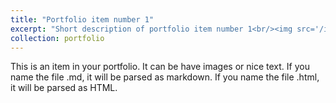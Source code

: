 ```yaml
---
title: "Portfolio item number 1"
excerpt: "Short description of portfolio item number 1<br/><img src='/images/VTS.jpg'>"
collection: portfolio
---
```


This is an item in your portfolio. It can be have images or nice text. If you name the file .md, it will be parsed as markdown. If you name the file .html, it will be parsed as HTML. 
